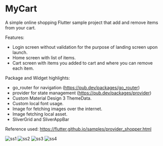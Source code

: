 # MyCart

A simple online shopping Flutter sample project that add and remove items from your cart.

Features:
- Login screen without validation for the purpose of landing screen upon launch.
- Home screen with list of items.
- Cart screen with items you added to cart and where you can remove each item.

Package and Widget highlights:
- go_router for navigation (https://pub.dev/packages/go_router)
- provider for state management (https://pub.dev/packages/provider)
- Custom Material Design 3 ThemeData.
- Custom local font usage.
- Image for fetching images over the internet.
- Image fetching local asset.
- SliverGrid and SliverAppBar

Reference used: https://flutter.github.io/samples/provider_shopper.html

![ss1](https://github.com/vlsmj/MyCart-Flutter/assets/11737795/4355bf92-d23c-469e-a2c3-fa0279900a2f)
![ss2](https://github.com/vlsmj/MyCart-Flutter/assets/11737795/df5715a4-854c-4c19-b861-c1303de9c260)
![ss3](https://github.com/vlsmj/MyCart-Flutter/assets/11737795/1e19f173-682d-415e-aba9-480b50bf440f)
![ss4](https://github.com/vlsmj/MyCart-Flutter/assets/11737795/790802fd-291a-4b33-ba58-b8182aa10638)


